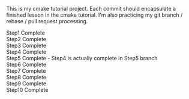 This is my cmake tutorial project. Each commit should encapsulate a finished lesson in the cmake tutorial. I'm also practicing my git branch / rebase / pull request processing.

Step1 Complete  
Step2 Complete  
Step3 Complete  
Step4 Complete  
Step5 Complete - Step4 is actually complete in Step5 branch  
Step6 Complete  
Step7 Complete  
Step8 Complete  
Step9 Complete  
Step10 Complete  
